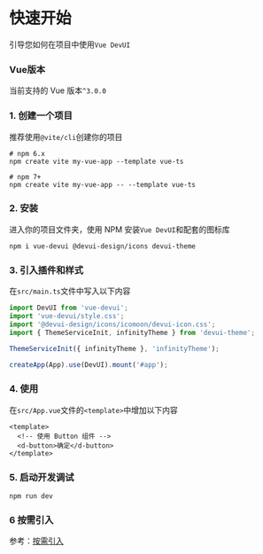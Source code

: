 # 快速开始

引导您如何在项目中使用`Vue DevUI`

### Vue版本

当前支持的 Vue 版本`^3.0.0`

### 1. 创建一个项目

推荐使用`@vite/cli`创建你的项目

```shell
# npm 6.x
npm create vite my-vue-app --template vue-ts

# npm 7+
npm create vite my-vue-app -- --template vue-ts
```

### 2. 安装

进入你的项目文件夹，使用 NPM 安装`Vue DevUI`和配套的图标库

```shell
npm i vue-devui @devui-design/icons devui-theme
```

### 3. 引入插件和样式

在`src/main.ts`文件中写入以下内容

```ts
import DevUI from 'vue-devui';
import 'vue-devui/style.css';
import '@devui-design/icons/icomoon/devui-icon.css';
import { ThemeServiceInit, infinityTheme } from 'devui-theme';

ThemeServiceInit({ infinityTheme }, 'infinityTheme');

createApp(App).use(DevUI).mount('#app');
```

### 4. 使用

在`src/App.vue`文件的`<template>`中增加以下内容

```vue
<template>
  <!-- 使用 Button 组件 -->
  <d-button>确定</d-button>
</template>
```

### 5. 启动开发调试

```shell
npm run dev
```

### 6 按需引入

参考：[按需引入](/on-demand/)

